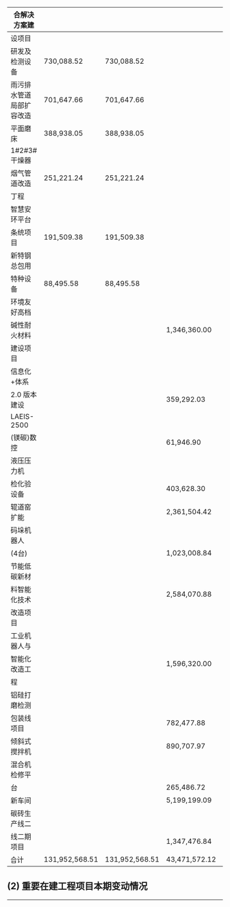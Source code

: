 | 合解决方案建           |                |                |               |               |
|------------------|----------------|----------------|---------------|---------------|
| 设项目              |                |                |               |               |
| 研发及检测设<br>备      | 730,088.52     | 730,088.52     |               |               |
| 雨污排水管道<br>局部扩容改造 | 701,647.66     | 701,647.66     |               |               |
| 平面磨床             | 388,938.05     | 388,938.05     |               |               |
| 1#2#3#干燥器        |                |                |               |               |
| 烟气管道改造           | 251,221.24     | 251,221.24     |               |               |
| 丁程               |                |                |               |               |
| 智慧安环平台           |                |                |               |               |
| 条统项目             | 191,509.38     | 191,509.38     |               |               |
| 新特钢总包用           |                |                |               |               |
| 特种设备             | 88,495.58      | 88,495.58      |               |               |
| 环境友好高档           |                |                |               |               |
| 碱性耐火材料           |                |                | 1,346,360.00  | 1,346,360.00  |
| 建设项目             |                |                |               |               |
| 信息化+体系           |                |                |               |               |
| 2.0 版本建设         |                |                | 359,292.03    | 359,292.03    |
| LAEIS-2500       |                |                |               |               |
| (镁碳)数控           |                |                | 61,946.90     | 61,946.90     |
| 液压压力机            |                |                |               |               |
| 检化验设备            |                |                | 403,628.30    | 403,628.30    |
| 辊道窑扩能            |                |                | 2,361,504.42  | 2,361,504.42  |
| 码垛机器人            |                |                |               |               |
| (4台)             |                |                | 1,023,008.84  | 1,023,008.84  |
| 节能低碳新材           |                |                |               |               |
| 料智能化技术           |                |                | 2,584,070.88  | 2,584,070.88  |
| 改造项目             |                |                |               |               |
| 工业机器人与           |                |                |               |               |
| 智能化改造工           |                |                | 1,596,320.00  | 1,596,320.00  |
| 程                |                |                |               |               |
| 铝硅打磨检测           |                |                |               |               |
| 包装线项目            |                |                | 782,477.88    | 782,477.88    |
| 倾斜式搅拌机           |                |                | 890,707.97    | 890,707.97    |
| 混合机检修平           |                |                |               |               |
| 台                |                |                | 265,486.72    | 265,486.72    |
| 新车间              |                |                | 5,199,199.09  | 5,199,199.09  |
| 碳砖生产线二           |                |                |               |               |
| 线二期项目            |                |                | 1,347,476.84  | 1,347,476.84  |
| 습计               | 131,952,568.51 | 131,952,568.51 | 43,471,572.12 | 43,471,572.12 |

## (2) 重要在建工程项目本期变动情况

|                                              |                   |                  |                   |                        |                  |                   |                         |          |                   |                          |                  | ------------------------------------------------------------------------------------------------------------------------------------------------------------------------------ |
|----------------------------------------------|-------------------|------------------|-------------------|------------------------|------------------|-------------------|-------------------------|----------|-------------------|--------------------------|------------------|--------------------------------------------------------------------------------------------------------------------------------------------------------------------------------|
| 项目名<br>机                                     | 预算数               | 期初余<br>额         | 本期增<br>加金额        | 本期转<br>入園定<br>资产金<br>部 | 本期其<br>他減少<br>金额 | 期末余<br>须          | 工程累<br>计投入<br>占预算<br>比例 | 工程进<br>度 | 利息资<br>本化累<br>计金额 | 其中:<br>本期利<br>息资本<br>化金额 | 本期利<br>息资本<br>化率 | 资金来<br>源                                                                                                                                                                       |
| 焦耳炉<br>用高性<br>能耐火<br>材料中<br>间试验<br>线建设<br>项目 | 54,444,9<br>00.00 | 2,608,17<br>6.64 | 26,036,6<br>36.45 | 10,189,4<br>92.64      |                  | 18,455,3<br>20.45 | 52.61%                  | 52.61    |                   |                          |                  | 其他                                                                                                                                                                             |

单位:元